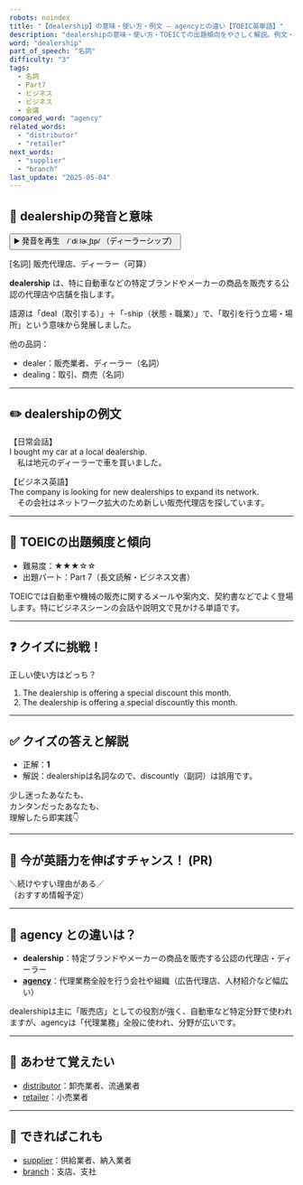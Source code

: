 ```yaml
---
robots: noindex
title: "【dealership】の意味・使い方・例文 ― agencyとの違い【TOEIC英単語】"
description: "dealershipの意味・使い方・TOEICでの出題傾向をやさしく解説。例文・クイズ付きでagencyとの違いもわかりやすく学べます。"
word: "dealership"
part_of_speech: "名詞"
difficulty: "3"
tags:
  - 名詞
  - Part7
  - ビジネス
  - ビジネス
  - 会議
compared_word: "agency"
related_words:
  - "distributor"
  - "retailer"
next_words:
  - "supplier"
  - "branch"
last_update: "2025-05-04"
---
```


## 🔰 dealershipの発音と意味

<button class="play-audio" onclick="playTTS('dealership')">
  <span class="play-audio-main">
    ▶️ 発音を再生　/ˈdiːlɚˌʃɪp/
  </span>
  <span class="play-audio-sub">
    （ディーラーシップ）
  </span>
</button>

[名詞] 販売代理店、ディーラー（可算）

**dealership** は、特に自動車などの特定ブランドやメーカーの商品を販売する公認の代理店や店舗を指します。

語源は「deal（取引する）」＋「-ship（状態・職業）」で、「取引を行う立場・場所」という意味から発展しました。

他の品詞：  
- dealer：販売業者、ディーラー（名詞）
- dealing：取引、商売（名詞）

---

## ✏️ dealershipの例文

【日常会話】  
I bought my car at a local dealership.  
　私は地元のディーラーで車を買いました。

【ビジネス英語】  
The company is looking for new dealerships to expand its network.  
　その会社はネットワーク拡大のため新しい販売代理店を探しています。

---

## 🎯 TOEICの出題頻度と傾向

- 難易度：★★★☆☆
- 出題パート：Part 7（長文読解・ビジネス文書）

TOEICでは自動車や機械の販売に関するメールや案内文、契約書などでよく登場します。特にビジネスシーンの会話や説明文で見かける単語です。

---

## ❓ クイズに挑戦！

正しい使い方はどっち？

1. The dealership is offering a special discount this month.  
2. The dealership is offering a special discountly this month.

---

## ✅ クイズの答えと解説

- 正解：**1**
- 解説：dealershipは名詞なので、discountly（副詞）は誤用です。

少し迷ったあなたも、  
カンタンだったあなたも、  
理解したら即実践👇️

---

## 🚀 今が英語力を伸ばすチャンス！ (PR)

<div class="info-center">
＼続けやすい理由がある／<br>  
（おすすめ情報予定）
</div>

---

## 🤔  agency との違いは？

- **dealership**：特定ブランドやメーカーの商品を販売する公認の代理店・ディーラー
- **[agency](/word/agency/)**：代理業務全般を行う会社や組織（広告代理店、人材紹介など幅広い）

dealershipは主に「販売店」としての役割が強く、自動車など特定分野で使われますが、agencyは「代理業務」全般に使われ、分野が広いです。

---

## 🧩 あわせて覚えたい

- [distributor](/word/distributor/)：卸売業者、流通業者
- [retailer](/word/retailer/)：小売業者

---

## 📖 できればこれも

- [supplier](/word/supplier/)：供給業者、納入業者
- [branch](/word/branch/)：支店、支社

<!-- cvid: aid23_bid49 -->
